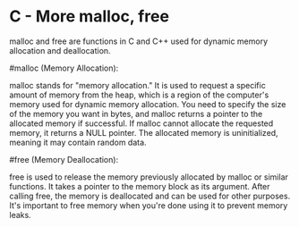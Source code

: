 # C - More malloc, free

malloc and free are functions in C and C++ used for dynamic memory allocation and deallocation. 

#malloc (Memory Allocation):

malloc stands for "memory allocation."
It is used to request a specific amount of memory from the heap, which is a region of the computer's memory used for dynamic memory allocation.
You need to specify the size of the memory you want in bytes, and malloc returns a pointer to the allocated memory if successful.
If malloc cannot allocate the requested memory, it returns a NULL pointer.
The allocated memory is uninitialized, meaning it may contain random data.

#free (Memory Deallocation):

free is used to release the memory previously allocated by malloc or similar functions.
It takes a pointer to the memory block as its argument.
After calling free, the memory is deallocated and can be used for other purposes.
It's important to free memory when you're done using it to prevent memory leaks.
